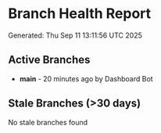 # Branch Health Report
Generated: Thu Sep 11 13:11:56 UTC 2025

## Active Branches
- **main** - 20 minutes ago by Dashboard Bot

## Stale Branches (>30 days)
No stale branches found
